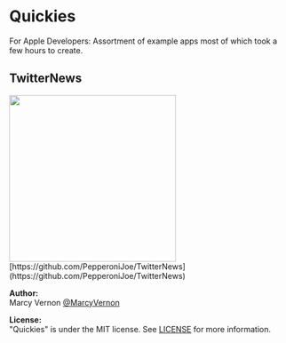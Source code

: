 # Quickies
For Apple Developers: Assortment of example apps most of which took a few hours to create. 

## TwitterNews
<img src="GitHub-Images/ScreenShot.png" width="300">
 [https://github.com/PepperoniJoe/TwitterNews](https://github.com/PepperoniJoe/TwitterNews)

**Author:** \
Marcy Vernon [@MarcyVernon](https://twitter.com/MarcyVernon)

**License:** \
"Quickies" is under the MIT license. See [LICENSE](/LICENSE) for more information.
